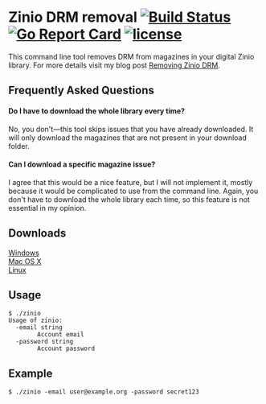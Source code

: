 # Zinio DRM removal [![Build Status](https://travis-ci.org/Metalnem/zinio.svg?branch=master)](https://travis-ci.org/Metalnem/zinio) [![Go Report Card](https://goreportcard.com/badge/github.com/metalnem/zinio)](https://goreportcard.com/report/github.com/metalnem/zinio) [![license](https://img.shields.io/badge/license-MIT-blue.svg?style=flat)](https://raw.githubusercontent.com/metalnem/zinio/master/LICENSE)

This command line tool removes DRM from magazines in your digital Zinio library.
For more details visit my blog post
[Removing Zinio DRM](https://mijailovic.net/2017/06/06/removing-zinio-drm/).

## Frequently Asked Questions

#### Do I have to download the whole library every time?

No, you don't—this tool skips issues that you have
already downloaded. It will only download the magazines
that are not present in your download folder.

#### Can I download a specific magazine issue?

I agree that this would be a nice feature, but I will
not implement it, mostly because it would be complicated
to use from the command line. Again, you don't have
to download the whole library each time, so this feature
is not essential in my opinion.

## Downloads

[Windows](https://github.com/Metalnem/zinio/releases/download/v1.0.3/zinio-win64-1.0.3.zip)  
[Mac OS X](https://github.com/Metalnem/zinio/releases/download/v1.0.3/zinio-darwin64-1.0.3.zip)  
[Linux](https://github.com/Metalnem/zinio/releases/download/v1.0.3/zinio-linux64-1.0.3.zip)


## Usage

```
$ ./zinio
Usage of zinio:
  -email string
    	Account email
  -password string
    	Account password
```

## Example

```
$ ./zinio -email user@example.org -password secret123 
```
